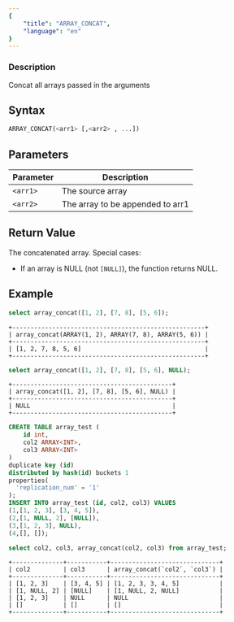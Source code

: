 ```yaml
---
{
    "title": "ARRAY_CONCAT",
    "language": "en"
}
---
```


### Description

Concat all arrays passed in the arguments

## Syntax
```sql
ARRAY_CONCAT(<arr1> [,<arr2> , ...])
```

## Parameters
| Parameter | Description |
|---|---|
| `<arr1>` | The source array |
| `<arr2>` | The array to be appended to arr1 |

## Return Value

The concatenated array. Special cases:
- If an array is NULL (not `[NULL]`), the function returns NULL.

## Example

```sql
select array_concat([1, 2], [7, 8], [5, 6]);
```
```text
+-----------------------------------------------------+
| array_concat(ARRAY(1, 2), ARRAY(7, 8), ARRAY(5, 6)) |
+-----------------------------------------------------+
| [1, 2, 7, 8, 5, 6]                                  |
+-----------------------------------------------------+
```
```sql
select array_concat([1, 2], [7, 8], [5, 6], NULL);
```
```text
+--------------------------------------------+
| array_concat([1, 2], [7, 8], [5, 6], NULL) |
+--------------------------------------------+
| NULL                                       |
+--------------------------------------------+
```

```sql
CREATE TABLE array_test (
    id int,
    col2 ARRAY<INT>,
    col3 ARRAY<INT>
)
duplicate key (id)
distributed by hash(id) buckets 1
properties(
  'replication_num' = '1'
);
INSERT INTO array_test (id, col2, col3) VALUES
(1,[1, 2, 3], [3, 4, 5]),
(2,[1, NULL, 2], [NULL]),
(3,[1, 2, 3], NULL),
(4,[], []);

select col2, col3, array_concat(col2, col3) from array_test;
```
```text
+--------------+-----------+------------------------------+
| col2         | col3      | array_concat(`col2`, `col3`) |
+--------------+-----------+------------------------------+
| [1, 2, 3]    | [3, 4, 5] | [1, 2, 3, 3, 4, 5]           |
| [1, NULL, 2] | [NULL]    | [1, NULL, 2, NULL]           |
| [1, 2, 3]    | NULL      | NULL                         |
| []           | []        | []                           |
+--------------+-----------+------------------------------+
```
